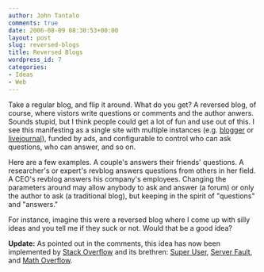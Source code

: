 ```yaml
---
author: John Tantalo
comments: true
date: 2006-08-09 08:30:53+00:00
layout: post
slug: reversed-blogs
title: Reversed Blogs
wordpress_id: 7
categories:
- Ideas
- Web
---
```


Take a regular blog, and flip it around. What do you get? A reversed blog, of course, where vistors write questions or comments and the author anwers. Sounds stupid, but I think people could get a lot of fun and use out of this. I see this manifesting as a single site with multiple instances (e.g. [blogger](http://blogger.com) or [livejournal](http://livejournal.com)), funded by ads, and configurable to control who can ask questions, who can answer, and so on.

Here are a few examples. A couple's answers their friends' questions. A researcher's or expert's revblog answers questions from others in her field. A CEO's revblog answers his company's employees. Changing the parameters around may allow anybody to ask and answer (a forum) or only the author to ask (a traditional blog), but keeping in the spirit of "questions" and "answers."

For instance, imagine this were a reversed blog where I come up with silly ideas and you tell me if they suck or not. Would that be a good idea?

**Update:** As pointed out in the comments, this idea has now been implemented by [Stack Overflow](http://stackoverflow.com/) and its brethren: [Super User](http://superuser.com/), [Server Fault](http://serverfault.com/), and [Math Overflow](http://mathoverflow.net/).
